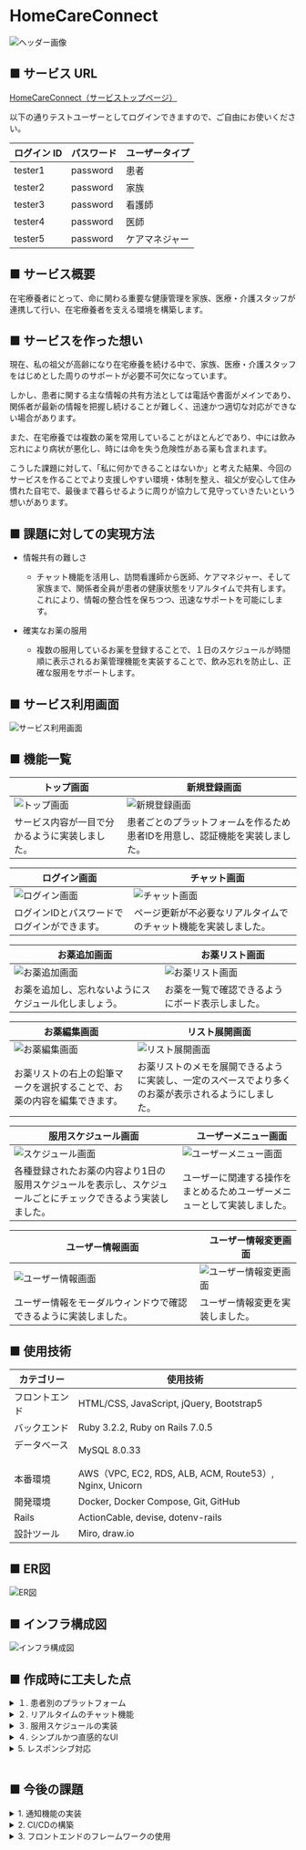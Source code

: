 # HomeCareConnect
![ヘッダー画像](/docs/img/Readme/hcc_readme.png)


## ■ サービス URL

[HomeCareConnect（サービストップページ）](https://yonex0821naoki.net/)

以下の通りテストユーザーとしてログインできますので、ご自由にお使いください。

| ログイン ID        | パスワード     | ユーザータイプ |
| ----------------- | ------------ | ------------ |
| tester1 | password | 患者 |
| tester2 | password | 家族 |
| tester3 | password | 看護師 |
| tester4 | password | 医師 |
| tester5 | password | ケアマネジャー |

## ■ サービス概要

在宅療養者にとって、命に関わる重要な健康管理を家族、医療・介護スタッフが連携して行い、在宅療養者を支える環境を構築します。

## ■ サービスを作った想い

現在、私の祖父が高齢になり在宅療養を続ける中で、家族、医療・介護スタッフをはじめとした周りのサポートが必要不可欠になっています。

しかし、患者に関する主な情報の共有方法としては電話や書面がメインであり、関係者が最新の情報を把握し続けることが難しく、迅速かつ適切な対応ができない場合があります。

また、在宅療養では複数の薬を常用していることがほとんどであり、中には飲み忘れにより病状が悪化し、時には命を失う危険性がある薬も含まれます。

こうした課題に対して、「私に何かできることはないか」と考えた結果、今回のサービスを作ることでより支援しやすい環境・体制を整え、祖父が安心して住み慣れた自宅で、最後まで暮らせるように周りが協力して見守っていきたいという想いがあります。

## ■ 課題に対しての実現方法

- 情報共有の難しさ
  - チャット機能を活用し、訪問看護師から医師、ケアマネジャー、そして家族まで、関係者全員が患者の健康状態をリアルタイムで共有します。これにより、情報の整合性を保ちつつ、迅速なサポートを可能にします。

- 確実なお薬の服用
  - 複数の服用しているお薬を登録することで、１日のスケジュールが時間順に表示されるお薬管理機能を実装することで、飲み忘れを防止し、正確な服用をサポートします。

## ■ サービス利用画面

![サービス利用画面](docs/img/Readme/hcc_application_image.gif)

## ■ 機能一覧

| トップ画面 |　新規登録画面 |
| ---- | ---- |
| ![トップ画面](/docs/img/Readme/top-page.png) | ![新規登録画面](/docs/img/Readme/sign-up-page.png) |
| サービス内容が一目で分かるように実装しました。 | 患者ごとのプラットフォームを作るため患者IDを用意し、認証機能を実装しました。 |

| ログイン画面 |　チャット画面 |
| ---- | ---- |
| ![ログイン画面](/docs/img/Readme/login-page.png) | ![チャット画面](/docs/img/Readme/chat-page.png) |
| ログインIDとパスワードでログインができます。 | ページ更新が不必要なリアルタイムでのチャット機能を実装しました。 |

| お薬追加画面 |　お薬リスト画面 |
| ---- | ---- |
| ![お薬追加画面](/docs/img/Readme/medication-new-page.png) | ![お薬リスト画面](/docs/img/Readme/medication-list-page.png) |
| お薬を追加し、忘れないようにスケジュール化しましょう。 | お薬を一覧で確認できるようにボード表示しました。 |

| お薬編集画面 |　リスト展開画面 |
| ---- | ---- |
| ![お薬編集画面](/docs/img/Readme/medication-edit-page.png) | ![リスト展開画面](/docs/img/Readme/medication-list-toggle.png) |
| お薬リストの右上の鉛筆マークを選択することで、お薬の内容を編集できます。 | お薬リストのメモを展開できるように実装し、一定のスペースでより多くのお薬が表示されるようにしました。 |

| 服用スケジュール画面 |　ユーザーメニュー画面 |
| ---- | ---- |
| ![スケジュール画面](/docs/img/Readme/schedule-page.png) | ![ユーザーメニュー画面](/docs/img/Readme/user-menu-page.png) |
| 各種登録されたお薬の内容より1日の服用スケジュールを表示し、スケジュールごとにチェックできるよう実装しました。 | ユーザーに関連する操作をまとめるためユーザーメニューとして実装しました。 |

| ユーザー情報画面 |　ユーザー情報変更画面 |
| ---- | ---- |
| ![ユーザー情報画面](/docs/img/Readme/modal-window-page.png) | ![ユーザー情報変更画面](/docs/img/Readme/user-setting-page.png) |
| ユーザー情報をモーダルウィンドウで確認できるように実装しました。 | ユーザー情報変更を実装しました。 |


## ■ 使用技術

| カテゴリー         | 使用技術                                     |
| ----------------- | --------------------------------------------------    |
| フロントエンド      | HTML/CSS,  JavaScript, jQuery, Bootstrap5              |
| バックエンド        | Ruby 3.2.2, Ruby on Rails 7.0.5                        |
| データベース    　  | MySQL 8.0.33                                           |
| 本番環境           | AWS（VPC, EC2, RDS, ALB, ACM, Route53）, Nginx, Unicorn |
| 開発環境           | Docker, Docker Compose, Git, GitHub                    |
| Rails             |  ActionCable, devise, dotenv-rails                     |
| 設計ツール          |  Miro, draw.io |

## ■ ER図

![ER図](/docs/img/ER_diagram/er_diagram1.5.png)

## ■ インフラ構成図

![インフラ構成図](/docs/img/system_configuration_diagram/system_configuration_diagram1.2.png)

## ■ 作成時に工夫した点

<details>
<summary>１. 患者別のプラットフォーム</summary>

- 患者IDを導入することで、患者ごとに紐づいたユーザーが作成されるようになり、患者別のケアや情報共有をスムーズに行えるようにしました。
</details>

<details>
<summary>２. リアルタイムのチャット機能</summary>

- プロダクト開発において、リアルタイムでの情報共有が不可欠であると考えたため、Railsの主な機能の1つであるActionCableを導入することにしました。
- ActionCableを用いることで、WebSocketを活用したリアルタイム通信が可能となり、ユーザー間の情報共有を瞬時に行うことができるようになりました。
</details>

<details>
<summary>３. 服用スケジュールの実装</summary>

- スケジュールの確認では、チェック欄をAjax通信で行うことによりユーザーは全ページの再読読み込みを待たずに操作でき、スムーズに使用できるように工夫しました。

</details>

<details>
<summary>４. シンプルかつ直感的なUI</summary>

- このサービスは幅広い年齢層を対象としているため、ユーザービリティを最優先に、シンプルで直感的なUIを採用しました。
- 具体的には、多くのサービスで一般的に見られるヘッダーとサイドメニューを採用し、リンク部分にカーソルを合わせると色が変わるように統一し、デザインしました。

</details>

<details>
<summary>5. レスポンシブ対応</summary>

- サービスの使用状況を考えると、日常生活においてスマホからの使用がメインとなるので、レスポンシブデザインに対応しています。
- サイドメニューの代わりに画面下部にタブバーを採用ことで、画面サイズが小さくなっても見やすさを維持しております。
</details>


<br>


## ■ 今後の課題

<details>
<summary>1. 通知機能の実装</summary>

- 現状、チャット機能ではメッセージの送信があっても頻繁に確認しなければ気づかない、また服用スケジュールではお薬を飲み忘れている場合など、通知機能でこれらが解決できると思います。
</details>

<details>
<summary>2. CI/CDの構築</summary>

- CI/CDを通じて自動的なテストとデプロイを行うことで、バグの早期発見や作業の効率化が実現でき、サービスの品質を維持・向上させることができるため、導入する必要があると考えています。
</details>

<details>
<summary>3. フロントエンドのフレームワークの使用</summary>

- 現在、CSS、JavaScript、およびBootstrapを基本的な技術として使用していますが、Reactのような現代的なJavaScriptフレームワークを使用しておりません。
- 今後の拡張性やユーザーエクスペリエンスの向上の観点から見直しの必要性を感じており、今後導入していきたいと考えております。
</details>
